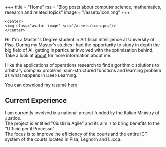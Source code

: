 +++
title = "Home"
rss = "Blog posts about computer science, mathematics, research and related topics"
image = "/assets/icon.png"
+++

~~~
<center>
<img class="avatar-image" src="/assets/icon.png"/>
</center>
~~~

Hi! I"m a Master's Degree student in Artificial Intelligence at University of Pisa. During my Master's studies I had the opportunity to study in depth the big field of AI, getting in particular involved with the optimization behind.
Take a look at [about](/about) for more information about me.

I like the applications of operations research to find algorithmic solutions to arbitrary complex problems, sum-structured functions and learning problem as what happens in Deep Learning.

You can download my resumé [here](assets/resume.pdf)

## Current Experience

I am currently involved in a national project funded by the Italian Ministry of Justice.    
The project is entitled "Giustizia Agile" and its aim is to bring benefits to the "Ufficio per il Processo".    
The focus is to improve the efficiency of the courts and the entire ICT system of the courts located in Pisa, Leghorn and Lucca.


<!-- ## Posts

{{blogposts}} -->